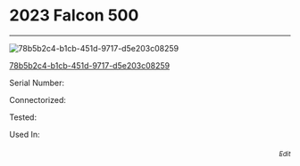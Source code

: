# **2023 Falcon 500**
---

![78b5b2c4-b1cb-451d-9717-d5e203c08259](https://mcquaidrobotics.github.io/inv/images/78b5b2c4-b1cb-451d-9717-d5e203c08259.png)

[78b5b2c4-b1cb-451d-9717-d5e203c08259](https://mcquaidrobotics.github.io/inv/images/labels/lb-78b5b2c4-b1cb-451d-9717-d5e203c08259.png)

Serial Number: 

Connectorized: 

Tested: 

Used In: 


###### [<div style="text-align: right"><sub>Edit</sub></div>](https://github.com/McQuaidRobotics/inv/blob/main/guids/78b5b2c4-b1cb-451d-9717-d5e203c08259.md)

